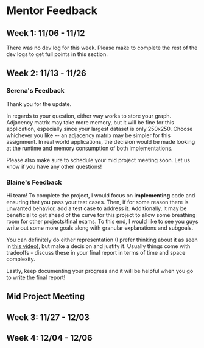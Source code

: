 # Mentor Feedback

## Week 1: 11/06 - 11/12

There was no dev log for this week. Please make to complete the rest of the dev logs to get full points in this section. 

## Week 2: 11/13 - 11/26

### Serena's Feedback
Thank you for the update. 

In regards to your question, either way works to store your graph. Adjacency matrix may take more memory, but it will be fine for this application, especially since your largest dataset is only 250x250. Choose whichever you like -- an adjacency matrix may be simpler for this assignment. In real world applications, the decision would be made looking at the runtime and memory consumption of both implementations.

Please also make sure to schedule your mid project meeting soon. Let us know if you have any other questions!


### Blaine's Feedback

Hi team! To complete the project, I would focus on **implementing** code and ensuring that you pass your test cases. Then, if for some reason there is unwanted behavior, add a test case to address it. Additionally, it may be beneficial to get ahead of the curve for this project to allow some breathing room for other projects/final exams. To this end, I would like to see you guys write out some more goals along with granular explanations and subgoals. 

You can definitely do either representation (I prefer thinking about it as seen in [this video](https://www.youtube.com/watch?v=RVIr8Y5isek&ab_channel=PoloClubofDataScience)), but make a decision and justify it. Usually things come with tradeoffs - discuss these in your final report in terms of time and space complexity.

Lastly, keep documenting your progress and it will be helpful when you go to write the final report!

## Mid Project Meeting

## Week 3: 11/27 - 12/03

## Week 4: 12/04 - 12/06
